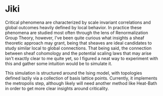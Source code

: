 # Jiki

Critical phenomena are characterized by scale invariant correlations and global outcomes heavily defined by local behavior. In practice these phenomena are studied most often through the lens of Renormalization Group Theory, however, I've been quite curious what insights a sheaf theoretic approach may grant, being that sheaves are ideal candidates to study similar local to global connections. That being said, the connection between sheaf cohomology and the potential scaling laws that may arise isn't exactly clear to me quite yet, so I figured a neat way to experiment with this and gather some intuition would be to simulate it.

This simulation is structured around the Ising model, with topologies defined lazily via a collection of basis lattice points. Currently, it implements the metropolis step, although likely will need another method like Heat-Bath in order to get more clear insights around criticality.